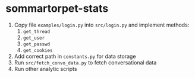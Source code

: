 # sommartorpet-stats

1. Copy file `examples/login.py` into `src/login.py` and implement methods:
    1. `get_thread`
    2. `get_user`
    3. `get_passwd`
    4. `get_cookies`
2. Add correct path in `constants.py` for data storage
3. Run `src/fetch_convo_data.py` to fetch conversational data
4. Run other analytic scripts
